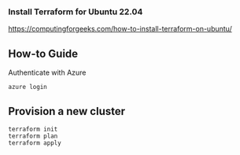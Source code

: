 ### Install Terraform for Ubuntu 22.04
https://computingforgeeks.com/how-to-install-terraform-on-ubuntu/

## How-to Guide
Authenticate with Azure
```shell
azure login
```

## Provision a new cluster
```shell
terraform init
terraform plan
terraform apply
```